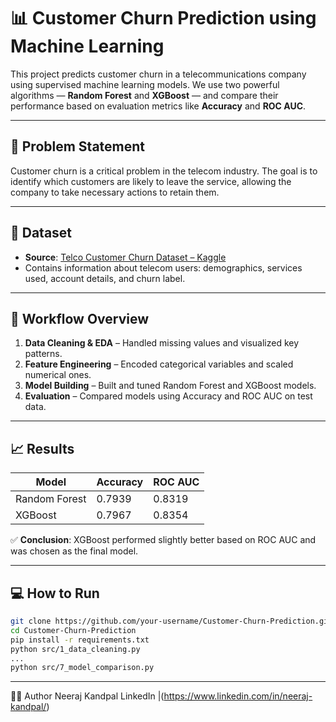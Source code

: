 # 📊 Customer Churn Prediction using Machine Learning

This project predicts customer churn in a telecommunications company using supervised machine learning models. We use two powerful algorithms — **Random Forest** and **XGBoost** — and compare their performance based on evaluation metrics like **Accuracy** and **ROC AUC**.

---

## 🧠 Problem Statement

Customer churn is a critical problem in the telecom industry. The goal is to identify which customers are likely to leave the service, allowing the company to take necessary actions to retain them.

---

## 📌 Dataset

- **Source**: [Telco Customer Churn Dataset – Kaggle](https://www.kaggle.com/datasets/blastchar/telco-customer-churn)
- Contains information about telecom users: demographics, services used, account details, and churn label.

---

## 🚀 Workflow Overview

1. **Data Cleaning & EDA** – Handled missing values and visualized key patterns.
2. **Feature Engineering** – Encoded categorical variables and scaled numerical ones.
3. **Model Building** – Built and tuned Random Forest and XGBoost models.
4. **Evaluation** – Compared models using Accuracy and ROC AUC on test data.

---

## 📈 Results

| Model         | Accuracy | ROC AUC |
|---------------|----------|---------|
| Random Forest | 0.7939   | 0.8319  |
| XGBoost       | 0.7967   | 0.8354  |

✅ **Conclusion**: XGBoost performed slightly better based on ROC AUC and was chosen as the final model.

---

## 💻 How to Run

```bash
git clone https://github.com/your-username/Customer-Churn-Prediction.git
cd Customer-Churn-Prediction
pip install -r requirements.txt
python src/1_data_cleaning.py
...
python src/7_model_comparison.py
```

---

🙋‍♂️ Author
Neeraj Kandpal
LinkedIn |(https://www.linkedin.com/in/neeraj-kandpal/)
